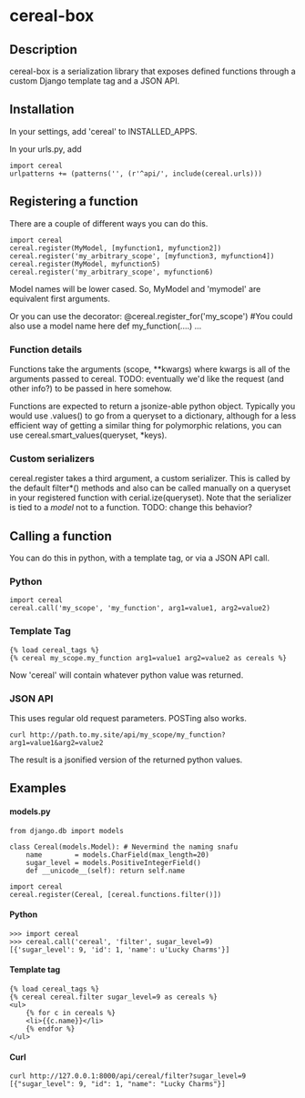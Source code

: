 # cereal-box

## Description
cereal-box is a serialization library that exposes defined functions through a custom Django template tag and a JSON API.

## Installation

In your settings, add 'cereal' to INSTALLED_APPS.

In your urls.py, add

    import cereal
    urlpatterns += (patterns('', (r'^api/', include(cereal.urls)))
    
## Registering a function

There are a couple of different ways you can do this.

    import cereal
    cereal.register(MyModel, [myfunction1, myfunction2])
    cereal.register('my_arbitrary_scope', [myfunction3, myfunction4])
    cereal.register(MyModel, myfunction5)
    cereal.register('my_arbitrary_scope', myfunction6)
    
Model names will be lower cased.  So, MyModel and 'mymodel' are equivalent first arguments.
    
Or you can use the decorator:
    @cereal.register_for('my_scope') #You could also use a model name here
    def my_function(....)
    ...
    
### Function details

Functions take the arguments (scope, **kwargs) where kwargs is all of the arguments passed to cereal.
TODO: eventually we'd like the request (and other info?) to be passed in here somehow.

Functions are expected to return a jsonize-able python object.  Typically you would use .values() to
go from a queryset to a dictionary, although for a less efficient way of getting a similar thing for polymorphic
relations, you can use cereal.smart_values(queryset, *keys).

### Custom serializers

cereal.register takes a third argument, a custom serializer.  This is called by the default filter*()
methods and also can be called manually on a queryset in your registered function with cerial.ize(queryset).
Note that the serializer is tied to a *model* not to a function. TODO: change this behavior?

## Calling a function

You can do this in python, with a template tag, or via a JSON API call.

### Python

    import cereal
    cereal.call('my_scope', 'my_function', arg1=value1, arg2=value2)
    
### Template Tag

    {% load cereal_tags %}
    {% cereal my_scope.my_function arg1=value1 arg2=value2 as cereals %}
    
Now 'cereal' will contain whatever python value was returned.

### JSON API

This uses regular old request parameters.  POSTing also works.

    curl http://path.to.my.site/api/my_scope/my_function?arg1=value1&arg2=value2

The result is a jsonified version of the returned python values.


## Examples
#### models.py

	from django.db import models

	class Cereal(models.Model): # Nevermind the naming snafu
		name        = models.CharField(max_length=20)
		sugar_level = models.PositiveIntegerField()
		def __unicode__(self): return self.name

	import cereal
	cereal.register(Cereal, [cereal.functions.filter()])

#### Python

	>>> import cereal
	>>> cereal.call('cereal', 'filter', sugar_level=9)
	[{'sugar_level': 9, 'id': 1, 'name': u'Lucky Charms'}]

#### Template tag

	{% load cereal_tags %}
	{% cereal cereal.filter sugar_level=9 as cereals %}
	<ul>
		{% for c in cereals %}
		<li>{{c.name}}</li>
		{% endfor %}
	</ul>



#### Curl

	curl http://127.0.0.1:8000/api/cereal/filter?sugar_level=9
	[{"sugar_level": 9, "id": 1, "name": "Lucky Charms"}]
